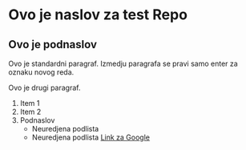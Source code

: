 # Ovo je naslov za test Repo
## Ovo je podnaslov

Ovo je standardni paragraf. Izmedju paragrafa se pravi samo enter za oznaku novog reda.

Ovo je drugi paragraf.

1. Item 1
2. Item 2
3. Podnaslov
    * Neuredjena podlista
    * Neuredjena podlista
[Link za Google](https://www.google.rs)
